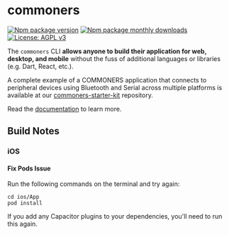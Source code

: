 # commoners
[![Npm package version](https://badgen.net/npm/v/commoners)](https://npmjs.com/package/commoners)
[![Npm package monthly downloads](https://badgen.net/npm/dm/commoners)](https://npmjs.ccom/package/commoners)
[![License: AGPL v3](https://img.shields.io/badge/license-AGPL_v3-blue.svg)](https://www.gnu.org/licenses/agpl-3.0)

 The `commoners` CLI **allows anyone to build their application for web, desktop, and mobile** without the fuss of additional languages or libraries (e.g. Dart, React, etc.).

A complete example of a COMMONERS application that connects to peripheral devices using Bluetooth and Serial across multiple platforms is available at our [commoners-starter-kit](https://github.com/garrettmflynn/commoners-starter-kit) repository.

Read the [documentation](https://commoners.dev) to learn more.

## Build Notes
### iOS
#### Fix Pods Issue
Run the following commands on the terminal and try again:
```
cd ios/App
pod install
```

If you add any Capacitor plugins to your dependencies, you'll need to run this again.
